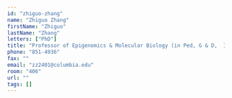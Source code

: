 ```yaml
---
id: "zhiguo-zhang"
name: "Zhiguo Zhang"
firstName: "Zhiguo"
lastName: "Zhang"
letters: ["PhD"]
title: "Professor of Epigenomics & Molecular Biology (in Ped, G & D,  ICG) "
phone: "851-4936"
fax: ""
email: "zz2401@columbia.edu"
room: "406"
url: ""
tags: []
---
```

